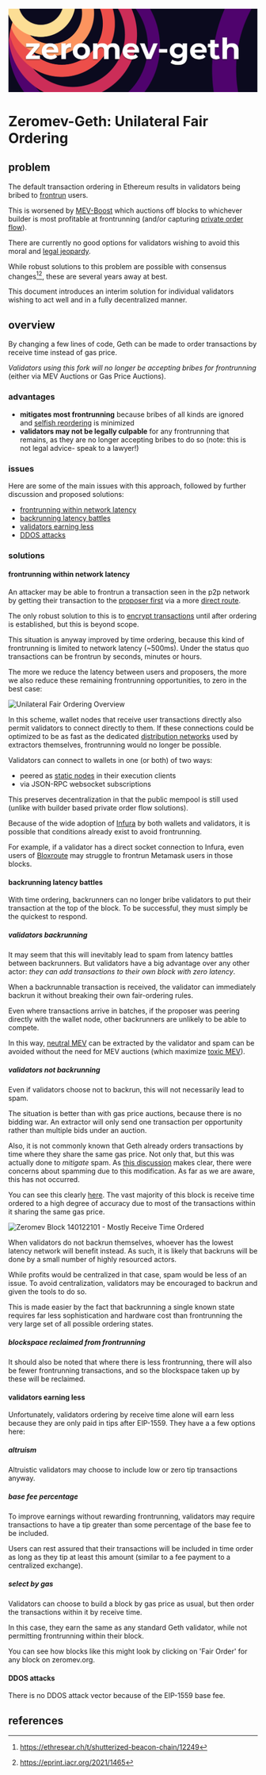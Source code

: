 ![zeromev logo](/images/zeromevgethlogo.png)

# Zeromev-Geth: Unilateral Fair Ordering

## problem

The default transaction ordering in Ethereum results in validators being bribed to [frontrun](https://info.zeromev.org/terms.html#frontrunning) users.

This is worsened by [MEV-Boost](https://ethresear.ch/t/mev-boost-merge-ready-flashbots-architecture) which auctions off blocks to whichever builder is most profitable at frontrunning (and/or capturing [private order flow](https://ethresear.ch/t/two-slot-proposer-builder-separation/10980/10)).

There are currently no good options for validators wishing to avoid this moral and [legal jeopardy](https://papers.ssrn.com/sol3/papers.cfm?abstract_id=4187752). 

While robust solutions to this problem are possible with consensus changes[^1][^2], these are several years away at best. 

This document introduces an interim solution for individual validators wishing to act well and in a fully decentralized manner.

## overview

By changing a few lines of code, Geth can be made to order transactions by receive time instead of gas price.

*Validators using this fork will no longer be accepting bribes for frontrunning* (either via MEV Auctions or Gas Price Auctions).

### advantages
- **mitigates most frontrunning** because bribes of all kinds are ignored and [selfish reordering](https://info.zeromev.org/problem) is minimized
- **validators may not be legally culpable** for any frontrunning that remains, as they are no longer accepting bribes to do so (note: this is not legal advice- speak to a lawyer!)

### issues

Here are some of the main issues with this approach, followed by further discussion and proposed solutions:

- [frontrunning within network latency](#frontrunning-within-network-latency)
- [backrunning latency battles](#backrunning-latency-battles)
- [validators earning less](#validators-earning-less)
- [DDOS attacks](#DDOS-attacks)

### solutions

#### frontrunning within network latency

An attacker may be able to frontrun a transaction seen in the p2p network by getting their transaction to the [proposer first](https://medium.com/initc3org/strategic-latency-reduction-in-blockchain-peer-to-peer-networks-6599bf38fd53) via a more [direct route](https://bloxroute.com/).

The only robust solution to this is to [encrypt transactions](https://ethresear.ch/t/shutterized-beacon-chain/12249) until after ordering is established, but this is beyond scope.

This situation is anyway improved by time ordering, because this kind of frontrunning is limited to network latency (~500ms). Under the status quo transactions can be frontrun by seconds, minutes or hours.

The more we reduce the latency between users and proposers, the more we also reduce these remaining frontrunning opportunities, to zero in the best case:

![Unilateral Fair Ordering Overview](https://i.imgur.com/NNTRHas.png)

In this scheme, wallet nodes that receive user transactions directly also permit validators to connect directly to them. If these connections could be optimized to be as fast as the dedicated [distribution networks](https://bloxroute.com/) used by extractors themselves, frontrunning would no longer be possible.

Validators can connect to wallets in one (or both) of two ways:
- peered as [static nodes](https://geth.ethereum.org/docs/interface/peer-to-peer) in their execution clients
- via JSON-RPC websocket subscriptions

This preserves decentralization in that the public mempool is still used (unlike with builder based private order flow solutions).

Because of the wide adoption of [Infura](https://infura.io/) by both wallets and validators, it is possible that conditions already exist to avoid frontrunning.

For example, if a validator has a direct socket connection to Infura, even users of [Bloxroute](https://bloxroute.com/) may struggle to frontrun Metamask users in those blocks.

#### backrunning latency battles

With time ordering, backrunners can no longer bribe validators to put their transaction at the top of the block. To be successful, they must simply be the quickest to respond.

##### validators backrunning

It may seem that this will inevitably lead to spam from latency battles between backrunners. But validators have a big advantage over any other actor: *they can add transactions to their own block with zero latency*.

When a backrunnable transaction is received, the validator can immediately backrun it without breaking their own fair-ordering rules.

Even where transactions arrive in batches, if the proposer was peering directly with the wallet node, other backrunners are unlikely to be able to compete.

In this way, [neutral MEV](https://info.zeromev.org/terms.html#neutral-mev) can be extracted by the validator and spam can be avoided without the need for MEV auctions (which maximize [toxic MEV](https://info.zeromev.org/terms.html#toxic-mev)).

##### validators not backrunning

Even if validators choose not to backrun, this will not necessarily lead to spam.

The situation is better than with gas price auctions, because there is no bidding war. An extractor will only send one transaction per opportunity rather than multiple bids under an auction.

Also, it is not commonly known that Geth already orders transactions by time where they share the same gas price. Not only that, but this was actually done to *mitigate* spam. As [this discussion](https://github.com/ethereum/go-ethereum/issues/21350) makes clear, there were concerns about spamming due to this modification. As far as we are aware, this has not occurred.

You can see this clearly [here](https://zeromev.org/block?num=14012201). The vast majority of this block is receive time ordered to a high degree of accuracy due to most of the transactions within it sharing the same gas price.

![Zeromev Block 140122101 - Mostly Receive Time Ordered](https://i.imgur.com/3XRuhT0.png)

When validators do not backrun themselves, whoever has the lowest latency network will benefit instead. As such, it is likely that backruns will be done by a small number of highly resourced actors.

While profits would be centralized in that case, spam would be less of an issue. To avoid centralization, validators may be encouraged to backrun and given the tools to do so.

This is made easier by the fact that backrunning a single known state requires far less sophistication and hardware cost than frontrunning the very large set of all possible ordering states.

##### blockspace reclaimed from frontrunning

It should also be noted that where there is less frontrunning, there will also be fewer frontrunning transactions, and so the blockspace taken up by these will be reclaimed.

#### validators earning less

Unfortunately, validators ordering by receive time alone will earn less because they are only paid in tips after EIP-1559. They have a a few options here:

##### altruism

Altruistic validators may choose to include low or zero tip transactions anyway. 

##### base fee percentage

To improve earnings without rewarding frontrunning, validators may require transactions to have a tip greater than some percentage of the base fee to be included.

Users can rest assured that their transactions will be included in time order as long as they tip at least this amount (similar to a fee payment to a centralized exchange).

##### select by gas

Validators can choose to build a block by gas price as usual, but then order the transactions within it by receive time.

In this case, they earn the same as any standard Geth validator, while not permitting frontrunning within their block.

You can see how blocks like this might look by clicking on 'Fair Order' for any block on zeromev.org.

#### DDOS attacks

There is no DDOS attack vector because of the EIP-1559 base fee.

## references

[^1]: https://ethresear.ch/t/shutterized-beacon-chain/12249

[^2]: https://eprint.iacr.org/2021/1465

[^3]: https://medium.com/initc3org/strategic-latency-reduction-in-blockchain-peer-to-peer-networks-6599bf38fd53

[^4]: https://info.zeromev.org/problem.html
